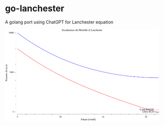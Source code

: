 # go-lanchester
A golang port using ChatGPT for Lanchester equation

![Lanchester Diagram](battle_simulation.png)
